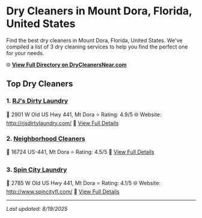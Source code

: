 # Dry Cleaners in Mount Dora, Florida, United States

Find the best dry cleaners in Mount Dora, Florida, United States. We've compiled a list of 3 dry cleaning services to help you find the perfect one for your needs.

🌐 **[View Full Directory on DryCleanersNear.com](https://drycleanersnear.com/city/US/Florida/Mount%20Dora)**

## Top Dry Cleaners

### 1. [RJ's Dirty Laundry](https://drycleanersnear.com/dryCleaner/68858896aef64230e206b1d7/rj-s-dirty-laundry)
📍 2901 W Old US Hwy 441, Mt Dora
⭐ Rating: 4.9/5
🌐 Website: http://rjsdirtylaundry.com/
🔗 [View Full Details](https://drycleanersnear.com/dryCleaner/68858896aef64230e206b1d7/rj-s-dirty-laundry)

### 2. [Neighborhood Cleaners](https://drycleanersnear.com/dryCleaner/68858849aef64230e206af76/neighborhood-cleaners)
📍 16724 US-441, Mt Dora
⭐ Rating: 4.5/5
🔗 [View Full Details](https://drycleanersnear.com/dryCleaner/68858849aef64230e206af76/neighborhood-cleaners)

### 3. [Spin City Laundry](https://drycleanersnear.com/dryCleaner/6885883aaef64230e206aeca/spin-city-laundry)
📍 2785 W Old US Hwy 441, Mt Dora
⭐ Rating: 4.1/5
🌐 Website: http://www.spincityfl.com/
🔗 [View Full Details](https://drycleanersnear.com/dryCleaner/6885883aaef64230e206aeca/spin-city-laundry)


---

*Last updated: 8/19/2025*
